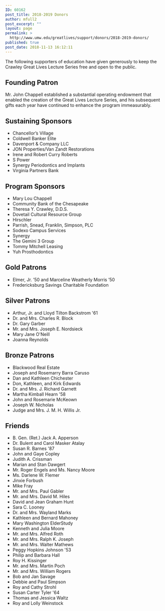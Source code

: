 ```yaml
---
ID: 60162
post_title: 2018-2019 Donors
author: mfull2
post_excerpt: ""
layout: page
permalink: >
  http://www.umw.edu/greatlives/support/donors/2018-2019-donors/
published: true
post_date: 2018-11-13 16:12:11
---
```

The following supporters of education have given generously to keep the Crawley Great Lives Lecture Series free and open to the public.
<h2>Founding Patron</h2>
Mr. John Chappell established a substantial operating endowment that enabled the creation of the Great Lives Lecture Series, and his subsequent gifts each year have continued to enhance the program immeasurably.
<h2>Sustaining Sponsors</h2>
<ul>
 	<li>Chancellor’s Village</li>
 	<li>Coldwell Banker Elite</li>
 	<li>Davenport &amp; Company LLC</li>
 	<li>JON Properties/Van Zandt Restorations</li>
 	<li>Irene and Robert Curry Roberts</li>
 	<li>S Power</li>
 	<li>Synergy Periodontics and Implants</li>
 	<li>Virginia Partners Bank</li>
</ul>
<h2>Program Sponsors</h2>
<ul>
 	<li>Mary Lou Chappell</li>
 	<li>Community Bank of the Chesapeake</li>
 	<li>Theresa Y. Crawley, D.D.S.</li>
 	<li>Dovetail Cultural Resource Group</li>
 	<li>Hirschler</li>
 	<li>Parrish, Snead, Franklin, Simpson, PLC</li>
 	<li>Sodexo Campus Services</li>
 	<li>Synergy</li>
 	<li>The Gemini 3 Group</li>
 	<li>Tommy Mitchell Leasing</li>
 	<li>Yuh Prosthodontics</li>
</ul>
<h2>Gold Patrons</h2>
<ul>
 	<li>Elmer, Jr. ’50 and Marceline Weatherly Morris ’50</li>
 	<li>Fredericksburg Savings Charitable Foundation</li>
</ul>
<h2>Silver Patrons</h2>
<ul>
 	<li>Arthur, Jr. and Lloyd Tilton Backstrom '61</li>
 	<li>Dr. and Mrs. Charles R. Block</li>
 	<li>Dr. Gary Garber</li>
 	<li>Mr. and Mrs. Joseph E. Nordsieck</li>
 	<li>Mary Jane O'Neill</li>
 	<li>Joanna Reynolds</li>
</ul>
<h2>Bronze Patrons</h2>
<ul>
 	<li>Blackwood Real Estate</li>
 	<li>Joseph and Rosemarry Barra Caruso</li>
 	<li>Dan and Kathleen Chichester</li>
 	<li>Don, Kathleen, and Kirk Edwards</li>
 	<li>Dr. and Mrs. J. Richard Garnett</li>
 	<li>Martha Kimball Hearn '58</li>
 	<li>John and Rosemarie McKeown</li>
 	<li>Joseph W. Nicholas</li>
 	<li>Judge and Mrs. J. M. H. Willis Jr.</li>
</ul>
<h2>Friends</h2>
<ul>
 	<li>B. Gen. (Ret.) Jack A. Apperson</li>
 	<li>Dr. Bulent and Carol Masker Atalay</li>
 	<li>Susan R. Barnes '87</li>
 	<li>John and Gaye Copley</li>
 	<li>Judith A. Crissman</li>
 	<li>Marian and Stan Dawgert</li>
 	<li>Mr. Roger Engels and Ms. Nancy Moore</li>
 	<li>Ms. Darlene W. Flemer</li>
 	<li>Jinxie Forbush</li>
 	<li>Mike Fray</li>
 	<li>Mr. and Mrs. Paul Gabler</li>
 	<li>Mr. and Mrs. David M. Hiles</li>
 	<li>David and Jean Graham Hunt</li>
 	<li>Sara C. Looney</li>
 	<li>Dr. and Mrs. Wayland Marks</li>
 	<li>Kathleen and Bernard Mahoney</li>
 	<li>Mary Washington ElderStudy</li>
 	<li>Kenneth and Julia Moore</li>
 	<li>Mr. and Mrs. Alfred Roth</li>
 	<li>Mr. and Mrs. Ralph K. Joseph</li>
 	<li>Mr. and Mrs. Walter Mathews</li>
 	<li>Peggy Hopkins Johnson '53</li>
 	<li>Philip and Barbara Hall</li>
 	<li>Roy H. Kissinger</li>
 	<li>Mr. and Mrs. Martin Poch</li>
 	<li>Mr. and Mrs. William Rogers</li>
 	<li>Bob and Jan Savage</li>
 	<li>Debbie and Paul Simpson</li>
 	<li>Roy and Cathy Strohl</li>
 	<li>Susan Carter Tyler '64</li>
 	<li>Thomas and Jessica Waltz</li>
 	<li>Roy and Lolly Weinstock</li>
</ul>